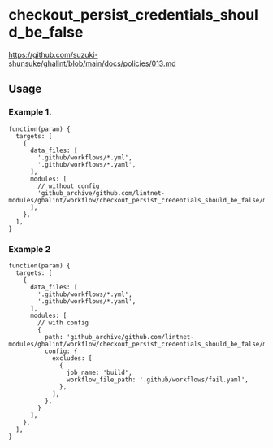 # checkout_persist_credentials_should_be_false

https://github.com/suzuki-shunsuke/ghalint/blob/main/docs/policies/013.md

## Usage

### Example 1.

```jsonnet
function(param) {
  targets: [
    {
      data_files: [
        '.github/workflows/*.yml',
        '.github/workflows/*.yaml',
      ],
      modules: [
        // without config
        'github_archive/github.com/lintnet-modules/ghalint/workflow/checkout_persist_credentials_should_be_false/main.jsonnet@0d6f9c5dbc856a70fca35511136d4f1c3195c872:v0.3.1',
      ],
    },
  ],
}
```

### Example 2

```jsonnet
function(param) {
  targets: [
    {
      data_files: [
        '.github/workflows/*.yml',
        '.github/workflows/*.yaml',
      ],
      modules: [
        // with config
        {
          path: 'github_archive/github.com/lintnet-modules/ghalint/workflow/checkout_persist_credentials_should_be_false/main.jsonnet@0d6f9c5dbc856a70fca35511136d4f1c3195c872:v0.3.1',
          config: {
            excludes: [
              {
                job_name: 'build',
                workflow_file_path: '.github/workflows/fail.yaml',
              },
            ],
          },
        }
      ],
    },
  ],
}
```
